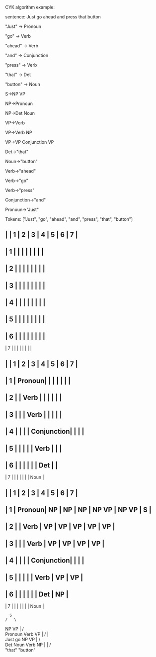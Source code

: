 CYK algorithm example:

sentence: Just go ahead and press that button

"Just" → Pronoun

"go" → Verb

"ahead" → Verb

"and" → Conjunction

"press" → Verb

"that" → Det

"button" → Noun


S→NP VP

NP→Pronoun

NP→Det Noun

VP→Verb

VP→Verb NP

VP→VP Conjunction VP

Det→"that"

Noun→"button"

Verb→"ahead"

Verb→"go"

Verb→"press"

Conjunction→"and"

Pronoun→"Just"


Tokens: ["Just", "go", "ahead", "and", "press", "that", "button"]

|   | 1      | 2      | 3      | 4      | 5      | 6      | 7      |
--------------------------------------------------------------------
| 1 |        |        |        |        |        |        |        |
--------------------------------------------------------------------
| 2 |        |        |        |        |        |        |        |
--------------------------------------------------------------------
| 3 |        |        |        |        |        |        |        |
--------------------------------------------------------------------
| 4 |        |        |        |        |        |        |        |
--------------------------------------------------------------------
| 5 |        |        |        |        |        |        |        |
--------------------------------------------------------------------
| 6 |        |        |        |        |        |        |        |
--------------------------------------------------------------------
| 7 |        |        |        |        |        |        |        |


|   | 1      | 2      | 3      | 4      | 5      | 6      | 7      |
--------------------------------------------------------------------
| 1 | Pronoun|        |        |        |        |        |        |
--------------------------------------------------------------------
| 2 |        | Verb   |        |        |        |        |        |
--------------------------------------------------------------------
| 3 |        |        | Verb   |        |        |        |        |
--------------------------------------------------------------------
| 4 |        |        |        | Conjunction|       |       |      |
--------------------------------------------------------------------
| 5 |        |        |        |        | Verb   |        |        |
--------------------------------------------------------------------
| 6 |        |        |        |        |        | Det    |        |
--------------------------------------------------------------------
| 7 |        |        |        |        |        |        | Noun   |


|   | 1      | 2      | 3      | 4      | 5      | 6      | 7      |
--------------------------------------------------------------------
| 1 | Pronoun| NP     | NP     | NP     | NP VP  | NP VP  | S      |
--------------------------------------------------------------------
| 2 |        | Verb   | VP     | VP     | VP     | VP     | VP     |
--------------------------------------------------------------------
| 3 |        |        | Verb   | VP     | VP     | VP     | VP     |
--------------------------------------------------------------------
| 4 |        |        |        | Conjunction|       |       |      |
--------------------------------------------------------------------
| 5 |        |        |        |        | Verb   | VP     | VP     |
--------------------------------------------------------------------
| 6 |        |        |        |        |        | Det    | NP     |
--------------------------------------------------------------------
| 7 |        |        |        |        |        |        | Noun   |




      S
    /   \
  NP     VP
  |      /  \
Pronoun Verb  VP
 |      /  |   \
Just   go NP   VP
        |     /  \
     Det Noun Verb NP
      |    |      /  \
    "that" "button"
